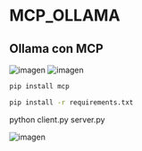 # MCP_OLLAMA
## Ollama con MCP

![imagen](https://github.com/user-attachments/assets/14dee372-0a14-469f-8429-0c8d8e47cb32) ![imagen](https://github.com/user-attachments/assets/133e85a6-f407-4ad2-b0f7-a90c80dc8cde)



```bash
pip install mcp

pip install -r requirements.txt
```

python client.py server.py

![imagen](https://github.com/user-attachments/assets/49fb8994-031b-4b44-b4f0-3e60a9e10903)
